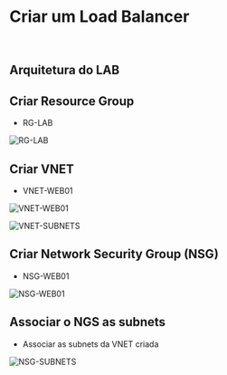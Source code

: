 # Criar um Load Balancer

&nbsp;
&nbsp;
&nbsp;
&nbsp;

## Arquitetura do LAB


## Criar Resource Group
* RG-LAB
  
![RG-LAB](https://github.com/danielmagevski/azure-labs/assets/10622331/38aef132-4dde-4659-bea2-4b69214e20fc)

## Criar VNET
* VNET-WEB01
  
![VNET-WEB01](https://github.com/danielmagevski/azure-labs/assets/10622331/78df1df5-ae8c-4cc8-8d77-e7c42704cec9)

![VNET-SUBNETS](https://github.com/danielmagevski/azure-labs/assets/10622331/a6ee3972-1a46-4e88-bacd-d140afb944d3)

## Criar Network Security Group (NSG)
* NSG-WEB01

![NSG-WEB01](https://github.com/danielmagevski/azure-labs/assets/10622331/cc902fd1-e0a1-4b0e-9915-10769945feb0)

## Associar o NGS as subnets
* Associar as subnets da VNET criada

![NSG-SUBNETS](https://github.com/danielmagevski/azure-labs/assets/10622331/c401c117-28c5-4c58-bebf-9ef241cc1089)
